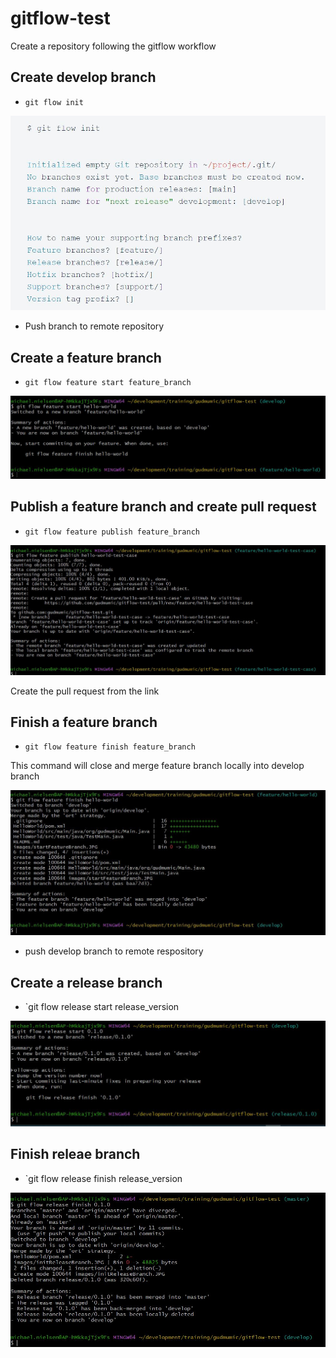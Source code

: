 # gitflow-test
Create a repository following the gitflow workflow

## Create develop branch
- `git flow init`

![git flow init](./images/gitflowInit.JPG)

- Push branch to remote repository

## Create a feature branch
- `git flow feature start feature_branch`

![git flow start feature branch](./images/startFeatureBranch.JPG)

## Publish a feature branch and create pull request
- `git flow feature publish feature_branch`

![git flow publish feature branch](./images/publishFeatureBranch.JPG)

Create the pull request from the link 

## Finish a feature branch
- `git flow feature finish feature_branch`

This command will close and merge feature branch locally into develop branch

![git flow finish feature branch](./images/finishFeatureBranch.JPG)

- push develop branch to remote respository

## Create a release branch
- `git flow release start release_version

![git flow initialise release branch](./images/initReleaseBranch.JPG)

## Finish releae branch
- `git flow release finish release_version

![git flow finish release branch](./images/finishReleaseBranch.JPG)




